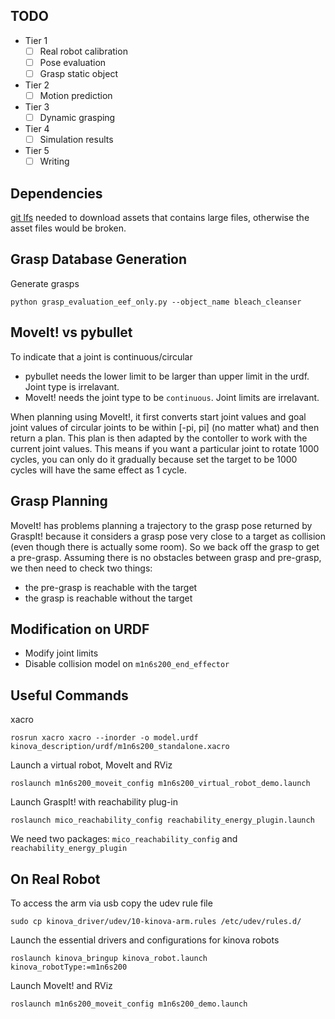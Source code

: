## TODO 
- Tier 1
    - [ ] Real robot calibration
    - [ ] Pose evaluation
    - [ ] Grasp static object
- Tier 2
    - [ ] Motion prediction
- Tier 3
    - [ ] Dynamic grasping
- Tier 4
    - [ ] Simulation results
- Tier 5
    - [ ] Writing

## Dependencies
[git lfs](https://git-lfs.github.com/) needed to download assets that contains large files, otherwise the asset files would be broken.


## Grasp Database Generation
Generate grasps
```
python grasp_evaluation_eef_only.py --object_name bleach_cleanser
```


## MoveIt! vs pybullet
To indicate that a joint is continuous/circular
- pybullet needs the lower limit to be larger than upper limit in the urdf. Joint type is irrelavant.
- MoveIt! needs the joint type to be `continuous`. Joint limits are irrelavant.

When planning using MoveIt!, it first converts start joint values and goal joint values of circular joints 
to be within [-pi, pi] (no matter what) and then return a plan. This plan is then adapted by
the contoller to work with the current joint values. This means if you want a particular joint 
to rotate 1000 cycles, you can only do it gradually because set the target to be 1000 cycles 
will have the same effect as 1 cycle.

## Grasp Planning
MoveIt! has problems planning a trajectory to the grasp pose returned by GraspIt! because it considers a grasp 
pose very close to a target as collision (even though there is actually some room). So we back off the grasp 
to get a pre-grasp. Assuming there is no obstacles between grasp and pre-grasp, we then need to check two things:
- the pre-grasp is reachable with the target
- the grasp is reachable without the target

## Modification on URDF
- Modify joint limits
- Disable collision model on `m1n6s200_end_effector`
 
## Useful Commands
xacro
```
rosrun xacro xacro --inorder -o model.urdf kinova_description/urdf/m1n6s200_standalone.xacro
```

Launch a virtual robot, MoveIt and RViz
```
roslaunch m1n6s200_moveit_config m1n6s200_virtual_robot_demo.launch
```

Launch GraspIt! with reachability plug-in
```
roslaunch mico_reachability_config reachability_energy_plugin.launch
```
We need two packages: `mico_reachability_config` and `reachability_energy_plugin`


## On Real Robot
To access the arm via usb copy the udev rule file
```
sudo cp kinova_driver/udev/10-kinova-arm.rules /etc/udev/rules.d/
```
Launch the essential drivers and configurations for kinova robots
```
roslaunch kinova_bringup kinova_robot.launch kinova_robotType:=m1n6s200
```
Launch MoveIt! and RViz
```
roslaunch m1n6s200_moveit_config m1n6s200_demo.launch
```
